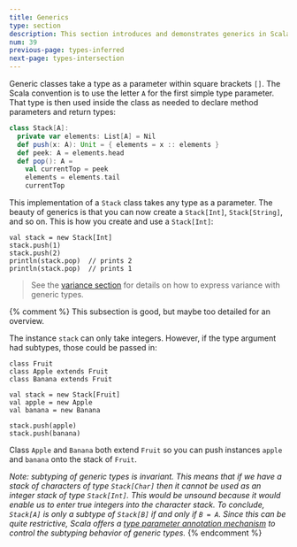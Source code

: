 ```yaml
---
title: Generics
type: section
description: This section introduces and demonstrates generics in Scala 3.
num: 39
previous-page: types-inferred
next-page: types-intersection
---
```



Generic classes take a type as a parameter within square brackets `[]`. The Scala convention is to use the letter `A` for the first simple type parameter. That type is then used inside the class as needed to declare method parameters and return types:

```scala
class Stack[A]:
  private var elements: List[A] = Nil
  def push(x: A): Unit = { elements = x :: elements }
  def peek: A = elements.head
  def pop(): A =
    val currentTop = peek
    elements = elements.tail
    currentTop
```

This implementation of a `Stack` class takes any type as a parameter. The beauty of generics is that you can now create a `Stack[Int]`, `Stack[String]`, and so on. This is how you create and use a `Stack[Int]`:

```
val stack = new Stack[Int]
stack.push(1)
stack.push(2)
println(stack.pop)  // prints 2
println(stack.pop)  // prints 1
```

>See the [variance section](types-variance.md) for details on how to express variance with generic types.



{% comment %}
This subsection is good, but maybe too detailed for an overview.

The instance `stack` can only take integers. However, if the type argument had subtypes, those could be passed in:

```
class Fruit
class Apple extends Fruit
class Banana extends Fruit

val stack = new Stack[Fruit]
val apple = new Apple
val banana = new Banana

stack.push(apple)
stack.push(banana)
```

Class `Apple` and `Banana` both extend `Fruit` so you can push instances `apple` and `banana` onto the stack of `Fruit`.

_Note: subtyping of generic types is *invariant*. This means that if we have a stack of characters of type `Stack[Char]` then it cannot be used as an integer stack of type `Stack[Int]`. This would be unsound because it would enable us to enter true integers into the character stack. To conclude, `Stack[A]` is only a subtype of `Stack[B]` if and only if `B = A`. Since this can be quite restrictive, Scala offers a [type parameter annotation mechanism](variances.html) to control the subtyping behavior of generic types._
{% endcomment %}



